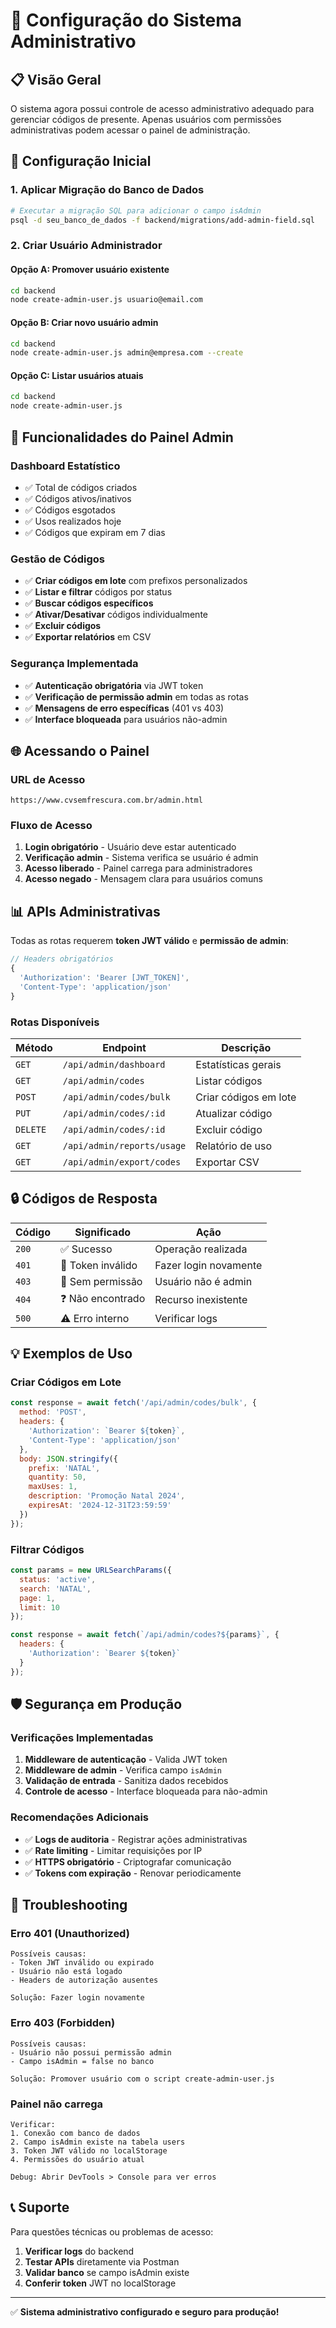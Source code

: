 # 🔐 Configuração do Sistema Administrativo

## 📋 Visão Geral

O sistema agora possui controle de acesso administrativo adequado para gerenciar códigos de presente. Apenas usuários com permissões administrativas podem acessar o painel de administração.

## 🚀 Configuração Inicial

### 1. Aplicar Migração do Banco de Dados

```bash
# Executar a migração SQL para adicionar o campo isAdmin
psql -d seu_banco_de_dados -f backend/migrations/add-admin-field.sql
```

### 2. Criar Usuário Administrador

#### Opção A: Promover usuário existente
```bash
cd backend
node create-admin-user.js usuario@email.com
```

#### Opção B: Criar novo usuário admin
```bash
cd backend
node create-admin-user.js admin@empresa.com --create
```

#### Opção C: Listar usuários atuais
```bash
cd backend
node create-admin-user.js
```

## 🔧 Funcionalidades do Painel Admin

### Dashboard Estatístico
- ✅ Total de códigos criados
- ✅ Códigos ativos/inativos
- ✅ Códigos esgotados
- ✅ Usos realizados hoje
- ✅ Códigos que expiram em 7 dias

### Gestão de Códigos
- ✅ **Criar códigos em lote** com prefixos personalizados
- ✅ **Listar e filtrar** códigos por status
- ✅ **Buscar códigos específicos**
- ✅ **Ativar/Desativar** códigos individualmente
- ✅ **Excluir códigos**
- ✅ **Exportar relatórios** em CSV

### Segurança Implementada
- ✅ **Autenticação obrigatória** via JWT token
- ✅ **Verificação de permissão admin** em todas as rotas
- ✅ **Mensagens de erro específicas** (401 vs 403)
- ✅ **Interface bloqueada** para usuários não-admin

## 🌐 Acessando o Painel

### URL de Acesso
```
https://www.cvsemfrescura.com.br/admin.html
```

### Fluxo de Acesso
1. **Login obrigatório** - Usuário deve estar autenticado
2. **Verificação admin** - Sistema verifica se usuário é admin
3. **Acesso liberado** - Painel carrega para administradores
4. **Acesso negado** - Mensagem clara para usuários comuns

## 📊 APIs Administrativas

Todas as rotas requerem **token JWT válido** e **permissão de admin**:

```javascript
// Headers obrigatórios
{
  'Authorization': 'Bearer [JWT_TOKEN]',
  'Content-Type': 'application/json'
}
```

### Rotas Disponíveis
| Método | Endpoint | Descrição |
|--------|----------|-----------|
| `GET` | `/api/admin/dashboard` | Estatísticas gerais |
| `GET` | `/api/admin/codes` | Listar códigos |
| `POST` | `/api/admin/codes/bulk` | Criar códigos em lote |
| `PUT` | `/api/admin/codes/:id` | Atualizar código |
| `DELETE` | `/api/admin/codes/:id` | Excluir código |
| `GET` | `/api/admin/reports/usage` | Relatório de uso |
| `GET` | `/api/admin/export/codes` | Exportar CSV |

## 🔒 Códigos de Resposta

| Código | Significado | Ação |
|--------|-------------|------|
| `200` | ✅ Sucesso | Operação realizada |
| `401` | 🔐 Token inválido | Fazer login novamente |
| `403` | 🚫 Sem permissão | Usuário não é admin |
| `404` | ❓ Não encontrado | Recurso inexistente |
| `500` | ⚠️ Erro interno | Verificar logs |

## 💡 Exemplos de Uso

### Criar Códigos em Lote
```javascript
const response = await fetch('/api/admin/codes/bulk', {
  method: 'POST',
  headers: {
    'Authorization': `Bearer ${token}`,
    'Content-Type': 'application/json'
  },
  body: JSON.stringify({
    prefix: 'NATAL',
    quantity: 50,
    maxUses: 1,
    description: 'Promoção Natal 2024',
    expiresAt: '2024-12-31T23:59:59'
  })
});
```

### Filtrar Códigos
```javascript
const params = new URLSearchParams({
  status: 'active',
  search: 'NATAL',
  page: 1,
  limit: 10
});

const response = await fetch(`/api/admin/codes?${params}`, {
  headers: {
    'Authorization': `Bearer ${token}`
  }
});
```

## 🛡️ Segurança em Produção

### Verificações Implementadas
1. **Middleware de autenticação** - Valida JWT token
2. **Middleware de admin** - Verifica campo `isAdmin`
3. **Validação de entrada** - Sanitiza dados recebidos
4. **Controle de acesso** - Interface bloqueada para não-admin

### Recomendações Adicionais
- ✅ **Logs de auditoria** - Registrar ações administrativas
- ✅ **Rate limiting** - Limitar requisições por IP
- ✅ **HTTPS obrigatório** - Criptografar comunicação
- ✅ **Tokens com expiração** - Renovar periodicamente

## 🚨 Troubleshooting

### Erro 401 (Unauthorized)
```
Possíveis causas:
- Token JWT inválido ou expirado
- Usuário não está logado
- Headers de autorização ausentes

Solução: Fazer login novamente
```

### Erro 403 (Forbidden)
```
Possíveis causas:
- Usuário não possui permissão admin
- Campo isAdmin = false no banco

Solução: Promover usuário com o script create-admin-user.js
```

### Painel não carrega
```
Verificar:
1. Conexão com banco de dados
2. Campo isAdmin existe na tabela users
3. Token JWT válido no localStorage
4. Permissões do usuário atual

Debug: Abrir DevTools > Console para ver erros
```

## 📞 Suporte

Para questões técnicas ou problemas de acesso:

1. **Verificar logs** do backend
2. **Testar APIs** diretamente via Postman
3. **Validar banco** se campo isAdmin existe
4. **Conferir token** JWT no localStorage

---

✅ **Sistema administrativo configurado e seguro para produção!** 